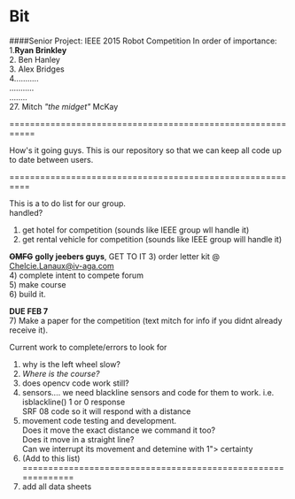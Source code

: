 # Bit
####Senior Project: IEEE 2015 Robot Competition
In order of importance:  
1.**Ryan Brinkley**  
2. Ben Hanley   
3. Alex Bridges  
4...........  
...........  
........  
27. Mitch *"the midget"* McKay

===========================================================

How's it going guys. This is our repository so that we can keep all code up to date between users.

==========================================================

This is a to do list for our group.  
handled?  
1) get hotel for competition (sounds like IEEE group wll handle it)  
2) get rental vehicle for competition (sounds like IEEE group will handle it)  

~~**OMFG**~~ **golly jeebers guys**, GET TO IT
3) order letter kit @ Chelcie.Lanaux@iv-aga.com  
4) complete intent to compete forum  
5) make course  
6) build it.  

**DUE FEB 7**  
7) Make a paper for the competition (text mitch for info if you didnt already receive it).  


Current work to complete/errors to look for  
1) why is the left wheel slow?  
2) *Where is the course?*  
3) does opencv code work still?  
4) sensors.... we need blackline sensors and code for them to work. i.e. isblackline() 1 or 0 response  
               SRF 08 code so it will respond with a distance  
5) movement code testing and development.  
    Does it move the exact distance we command it too?  
    Does it move in a straight line?  
    Can we interrupt its movement and detemine with 1"> certainty  
6) (Add to this list)  
=============================================================  
6) add all data sheets  
